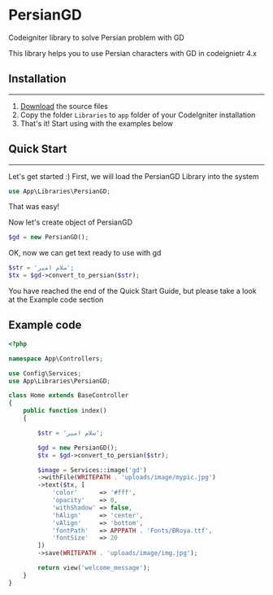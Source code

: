 # PersianGD
Codeigniter library to solve Persian problem with GD

This library helps you to use Persian characters with GD in codeignietr 4.x

## Installation
***
1. [Download](https://github.com/amirhossein2020/PersianGD/archive/refs/heads/main.zip) the source files
2. Copy the folder `Libraries` to `app` folder of your CodeIgniter installation
3. That's it! Start using with the examples below 

## Quick Start 
***
Let's get started :)
First, we will load the PersianGD Library into the system

```php
use App\Libraries\PersianGD;
```

That was easy!

Now let's create object of PersianGD

```php
$gd = new PersianGD();
```

OK, now we can get text ready to use with gd


```php
$str = 'سلام امیر';
$tx = $gd->convert_to_persian($str);
```

You have reached the end of the Quick Start Guide, but please take a look at the Example code section

## Example code

```php
<?php

namespace App\Controllers;

use Config\Services;
use App\Libraries\PersianGD;

class Home extends BaseController
{
    public function index()
    {

        $str = 'سلام امیر';

        $gd = new PersianGD();
        $tx = $gd->convert_to_persian($str);

        $image = Services::image('gd')
        ->withFile(WRITEPATH . 'uploads/image/mypic.jpg')
        ->text($tx, [
            'color'      => '#fff',
            'opacity'    => 0,
            'withShadow' => false,
            'hAlign'     => 'center',
            'vAlign'     => 'bottom',
            'fontPath'   => APPPATH . 'Fonts/BRoya.ttf',
            'fontSize'   => 20
        ])
        ->save(WRITEPATH . 'uploads/image/img.jpg');

        return view('welcome_message');
    }
}

```
